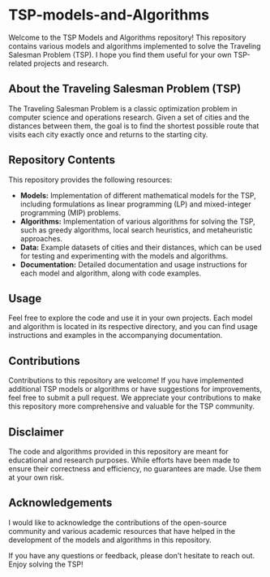 # TSP-models-and-Algorithms

Welcome to the TSP Models and Algorithms repository! This repository contains various models and algorithms implemented to solve the Traveling Salesman Problem (TSP). I hope you find them useful for your own TSP-related projects and research.

## About the Traveling Salesman Problem (TSP)

The Traveling Salesman Problem is a classic optimization problem in computer science and operations research. Given a set of cities and the distances between them, the goal is to find the shortest possible route that visits each city exactly once and returns to the starting city.

## Repository Contents

This repository provides the following resources:

- **Models:** Implementation of different mathematical models for the TSP, including formulations as linear programming (LP) and mixed-integer programming (MIP) problems.
- **Algorithms:** Implementation of various algorithms for solving the TSP, such as greedy algorithms, local search heuristics, and metaheuristic approaches.
- **Data:** Example datasets of cities and their distances, which can be used for testing and experimenting with the models and algorithms.
- **Documentation:** Detailed documentation and usage instructions for each model and algorithm, along with code examples.

## Usage

Feel free to explore the code and use it in your own projects. Each model and algorithm is located in its respective directory, and you can find usage instructions and examples in the accompanying documentation.

## Contributions

Contributions to this repository are welcome! If you have implemented additional TSP models or algorithms or have suggestions for improvements, feel free to submit a pull request. We appreciate your contributions to make this repository more comprehensive and valuable for the TSP community.

## Disclaimer

The code and algorithms provided in this repository are meant for educational and research purposes. While efforts have been made to ensure their correctness and efficiency, no guarantees are made. Use them at your own risk.

## Acknowledgements

I would like to acknowledge the contributions of the open-source community and various academic resources that have helped in the development of the models and algorithms in this repository.

If you have any questions or feedback, please don't hesitate to reach out. Enjoy solving the TSP!

